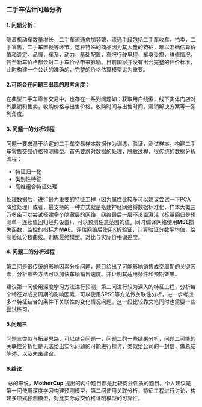 ### 二手车估计问题分析

#### 1. 问题分析：

​	随着机动车数量增长，二手车流通愈加频繁，流通手段包括二手车收车，拍卖，二手零售，二手车置换等环节。这种特殊的商品因为其大量的特征，难以准确估算价值和设定。品牌，车系，动力，基础配置，车况行驶里程，车身受损，维修情况，甚至新车价格都会对二手车价格带来影响。目前国家并没有出台完整的评价标准，此时构建一个公认的准确的，完整的价格估算模型尤为重要。

#### 2.可能会在问题三出现的思考角度：

​	在典型二手车零售交易中，也存在一系列问题如：获取用户线索，线下实体门店对外展销和售卖，收购价格与出售价格，收购时间与出售时间，滞销解决方案等一系列角度。

#### 3. 问题一的分析过程

​	问题一要求基于给定的二手车交易样本数据作为训练，验证，测试样本。构建二手车零售交易价格预测模型。首先要求对数据的处理，脱敏过程，很传统的数据分析流程；

- 特征归一化
- 类别性特征
- 高维组合特征处理

处理数据后，进行最为重要的特征工程（因为属性比较多可以建议尝试一下PCA降维处理）或者，最支持的一种方式就是搭建神经网络将数据标准化，样本大概三万多条可以尝试搭建多个隐藏层的网络，网络最后一层不设置激活（标量回归是预测单一连续值回归经典设置），可以预测任意范围的值。同时编译网络使用**MSE**损失函数，监控的指标为**MAE**。评估网络后使用K折验证，计算验证分数平均值，绘制验证分数曲线。训练最终模型。对比与实际价格偏差度。

#### 4. 问题二的分析过程

​	第二问是很传统的影响因素分析问题，题目给出了可能影响销售成交周期的关键因素，分析那些方法可以加快车辆销售速度。并证明其适用条件和预期效果。

​	建议第一问使用深度学习方法进行预测，第二问进行较为深入的特征工程，分析每个特征对成交周期的影响因素，可以使用SPSS等方法做关联性分析，进一步考虑多个特征结合的条件下关联性的变化情况问题。这一段比较靠文笔同时也需要一些尝试练习。

#### 5.问题三

​	问题三类似与拓展思路，可以结合问题一，问题二的一些结果分析，问题二可能的关联性分析但是无法给出实际问题的可能进行探讨，类似给公司的一封信，做总结陈述，以及未来建议。

#### 6.结论

​	总的来说，**MothorCup** 提出的两个题目都是比较商业性质的题目。个人建议是第一问使用深度学习构建预测模型，第二问使用关联分析，特征工程进行讨论，构建多项式预测模型，对比实际成交价格证明模型的可靠性。